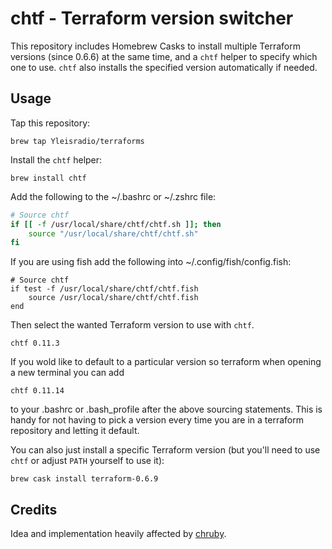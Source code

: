 # chtf - Terraform version switcher

This repository includes Homebrew Casks to install multiple Terraform versions (since 0.6.6) at the same time, and a `chtf` helper to specify which one to use. `chtf` also installs the specified version automatically if needed.

## Usage

Tap this repository:

    brew tap Yleisradio/terraforms

Install the `chtf` helper:

    brew install chtf

Add the following to the ~/.bashrc or ~/.zshrc file:

```bash
# Source chtf
if [[ -f /usr/local/share/chtf/chtf.sh ]]; then
    source "/usr/local/share/chtf/chtf.sh"
fi
```

If you are using fish add the following into ~/.config/fish/config.fish:

```fish
# Source chtf
if test -f /usr/local/share/chtf/chtf.fish
    source /usr/local/share/chtf/chtf.fish
end
```

Then select the wanted Terraform version to use with `chtf`.

    chtf 0.11.3

If you wold like to default to a particular version so terraform when opening a new terminal you can add
```
chtf 0.11.14
```
to your .bashrc or .bash_profile after the above sourcing statements.  This is handy for not having to pick a version every time you are in a
terraform repository and letting it default.

You can also just install a specific Terraform version (but you'll need to use `chtf` or adjust `PATH` yourself to use it):

    brew cask install terraform-0.6.9

## Credits

Idea and implementation heavily affected by [chruby](https://github.com/postmodern/chruby).
